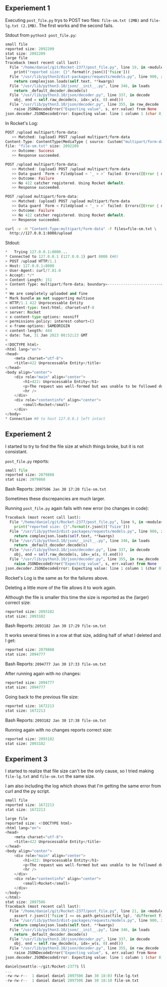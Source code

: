 
## Experiement 1
Executing `post_file.py` trys to POST two files:
    `file-sm.txt (2MB)` and `file-lg.txt (2.1MB)`.
The first works and the second fails.

Stdout from `python3 post_file.py`:
```rs
small file
reported size: 2092209
stat size: 2092209
large file
Traceback (most recent call last):
  File "/home/daniel/git/Rocket-2377/post_file.py", line 19, in <module>
    print("reported size: {}".format(r.json()['fsize']))
  File "/usr/lib/python3/dist-packages/requests/models.py", line 900, in json
    return complexjson.loads(self.text, **kwargs)
  File "/usr/lib/python3.10/json/__init__.py", line 346, in loads
    return _default_decoder.decode(s)
  File "/usr/lib/python3.10/json/decoder.py", line 337, in decode
    obj, end = self.raw_decode(s, idx=_w(s, 0).end())
  File "/usr/lib/python3.10/json/decoder.py", line 355, in raw_decode
    raise JSONDecodeError("Expecting value", s, err.value) from None
json.decoder.JSONDecodeError: Expecting value: line 1 column 1 (char 0)
```

In Rocket's Log:
```rs
POST /upload multipart/form-data:
   >> Matched: (upload) POST /upload multipart/form-data
Content-Type: ContentType(MediaType { source: Custom("multipart/form-data; boundary=c8deca0ab02b6d2195caac176c42f273"), top: (0, 9), sub: (10, 19), params: Dynamic([((21, 29), (30, 62))]) })
file: "file-sm.txt" size: 2092209
   >> Outcome: Success
   >> Response succeeded.

POST /upload multipart/form-data:
   >> Matched: (upload) POST /upload multipart/form-data
   >> Data guard `Form < FileUpload < '_ > >` failed: Errors([Error { name: Some("name"), value: None, kind: Missing, entity: Field }, Error { name: Some("file"), value: None, kind: Missing, entity: Field }]).
   >> Outcome: Failure
   >> No 422 catcher registered. Using Rocket default.
   >> Response succeeded.
```

```rs
POST /upload multipart/form-data:
   >> Matched: (upload) POST /upload multipart/form-data
   >> Data guard `Form < FileUpload < '_ > >` failed: Errors([Error { name: Some("name"), value: None, kind: Missing, entity: Field }, Error { name: Some("file"), value: None, kind: Missing, entity: Field }]).
   >> Outcome: Failure
   >> No 422 catcher registered. Using Rocket default.
   >> Response succeeded.
```

```sh
curl -v -H "Content-Type:multipart/form-data" -F files=file-sm.txt \
  http://127.0.0.1:8000/upload
```
Stdout:
```py
*   Trying 127.0.0.1:8000...
* Connected to 127.0.0.1 (127.0.0.1) port 8000 (#0)
> POST /upload HTTP/1.1
> Host: 127.0.0.1:8000
> User-Agent: curl/7.81.0
> Accept: */*
> Content-Length: 151
> Content-Type: multipart/form-data; boundary=------------------------44d852a6541e1980
> 
* We are completely uploaded and fine
* Mark bundle as not supporting multiuse
< HTTP/1.1 422 Unprocessable Entity
< content-type: text/html; charset=utf-8
< server: Rocket
< x-content-type-options: nosniff
< permissions-policy: interest-cohort=()
< x-frame-options: SAMEORIGIN
< content-length: 444
< date: Tue, 31 Jan 2023 00:52:23 GMT
< 
<!DOCTYPE html>
<html lang="en">
<head>
    <meta charset="utf-8">
    <title>422 Unprocessable Entity</title>
</head>
<body align="center">
    <div role="main" align="center">
        <h1>422: Unprocessable Entity</h1>
        <p>The request was well-formed but was unable to be followed due to semantic errors.</p>
        <hr />
    </div>
    <div role="contentinfo" align="center">
        <small>Rocket</small>
    </div>
</body>
* Connection #0 to host 127.0.0.1 left intact
```

## Experiement 2

I started to try to find the file size at which things broke, but it is not consistant.

`post_file.py` reports:
```py
small file
reported size: 2079868
stat size: 2079868
```

Bash Reports:
`2097506 Jan 30 17:20 file-sm.txt`

Sometimes these discrepancies are much larger.

Running `post_file.py` again fails with new error (no changes in code):
```py
Traceback (most recent call last):
  File "/home/daniel/git/Rocket-2377/post_file.py", line 9, in <module>
    print("reported size: {}".format(r.json()['fsize']))
  File "/usr/lib/python3/dist-packages/requests/models.py", line 900, in json
    return complexjson.loads(self.text, **kwargs)
  File "/usr/lib/python3.10/json/__init__.py", line 346, in loads
    return _default_decoder.decode(s)
  File "/usr/lib/python3.10/json/decoder.py", line 337, in decode
    obj, end = self.raw_decode(s, idx=_w(s, 0).end())
  File "/usr/lib/python3.10/json/decoder.py", line 355, in raw_decode
    raise JSONDecodeError("Expecting value", s, err.value) from None
json.decoder.JSONDecodeError: Expecting value: line 1 column 1 (char 0)
```

Rocket's Log is the same as for the failures above.

Deleting a little more of the file allows it to work again.

Although the file is smaller this time the size is reported as the (larger) correct size:
```py
reported size: 2093182
stat size: 2093182
```

Bash Reports:
`2093182 Jan 30 17:29 file-sm.txt`

It works several times in a row at that size, adding half of what I deleted and I get:
```py
reported size: 2079868
stat size: 2094777
```

Bash Reports:
`2094777 Jan 30 17:33 file-sm.txt`

After running again with no changes:
```py
reported size: 2094777
stat size: 2094777
```

Going back to the previous file size:
```py
reported size: 1672213
stat size: 1672213
```
Bash Reports:
`2093182 Jan 30 17:38 file-sm.txt`

Running again with no changes reports correct size:
```py
reported size: 2093182
stat size: 2093182
```

## Experiment 3

I started to realize that file size can't be the only cause, so I tried making `file-lg.txt` and `file-sm.txt` the same size.

I am also including the log which shows that I'm getting the same error from curl and the py script.

```rs
small file
reported size: 1672213
stat size: 1672213

large file
reported size: <!DOCTYPE html>
<html lang="en">
<head>
    <meta charset="utf-8">
    <title>422 Unprocessable Entity</title>
</head>
<body align="center">
    <div role="main" align="center">
        <h1>422: Unprocessable Entity</h1>
        <p>The request was well-formed but was unable to be followed due to semantic errors.</p>
        <hr />
    </div>
    <div role="contentinfo" align="center">
        <small>Rocket</small>
    </div>
</body>
</html>
stat size: 2097506
Traceback (most recent call last):
  File "/home/daniel/git/Rocket-2377/post_file.py", line 21, in <module>
    assert r.json()['fsize'] == os.path.getsize(file_lg), 'different file size'
  File "/usr/lib/python3/dist-packages/requests/models.py", line 900, in json
    return complexjson.loads(self.text, **kwargs)
  File "/usr/lib/python3.10/json/__init__.py", line 346, in loads
    return _default_decoder.decode(s)
  File "/usr/lib/python3.10/json/decoder.py", line 337, in decode
    obj, end = self.raw_decode(s, idx=_w(s, 0).end())
  File "/usr/lib/python3.10/json/decoder.py", line 355, in raw_decode
    raise JSONDecodeError("Expecting value", s, err.value) from None
json.decoder.JSONDecodeError: Expecting value: line 1 column 1 (char 0)

daniel@seattle:~/git/Rocket-2377$ ll
...
-rw-rw-r--  1 daniel daniel 2097506 Jan 30 18:03 file-lg.txt
-rw-rw-r--  1 daniel daniel 2097506 Jan 30 18:10 file-sm.txt
```